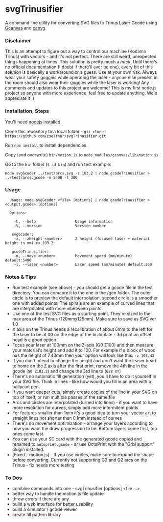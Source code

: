 svgTrinusifier
========
A command line utility for converting SVG files to Trinus Laser Gcode using [Gcanvas](https://github.com/em/gcanvas) and [canvg](https://code.google.com/p/canvg/).

### Disclaimer
This is an attempt to figure out a way to control our machine (Kodama Trinus) with vectors - and it's not perfect. There are still weird, unexpected things happening at times. This solution is pretty much a *hack*. Until there's no official documentation (I doubt if there'll ever be one), every bit of this solution is basically a workaround or a guess. Use at your own risk. Always wear your safety goggles while operating the laser - anyone else present in the room should also wear their goggles while the laser is working!
Any comments and updates to this project are welcome! This is my first node.js project so anyone with more experience, feel free to update anything. We'd appreciate it ;)

### Installation, Steps
You'll need [nodejs](http://nodejs.org) installed.

Clone this repository to a local folder - `git clone https://github.com/zsoltmar/svgTrinusifier.git`

Run `npm install` to install dependencies.

Copy (and overwrite) `bin/motion.js` to `node_modules/gcanvas/lib/motion.js`

Go to the `bin` folder (`$ cd bin`) and run test example:

`node svgGcoder ../test/arcs.svg -z 103.2 | node gcodeTrinusifier > ../test/arcs.gcode -m 5400 -l 300`


### Usage
```
  Usage: node svgGcoder <file> [options] | node gcodeTrinusifier > <output.gcode> [options]

  Options:

    -h, --help					Usage information
    -V, --version				Version number
   
   svgGcoder: 
    -z, --zheight <number>		Z height (focused laser + material height in mm) ex.103.2
   
   gcodeTrinusifier:
    -m, --move <number>			Movement speed (mm/minute) default:5400
    -l, --laser <number>		Laser speed (mm/minute) default:300

```

### Notes & Tips
- Run test example (see above) - you should get a gcode file in the test directory. You can comapre it to the one in the /gen folder. The outer circle is to preview the default interpolation, second circle is a smoother one with added points. The spirals are an example of curved lines that are interpolated with more inbetween points.
- Use one of the test SVG files as a starting point. They're sized to the max area of the Trinus (120mmx125mm). Make sure to save as SVG ver 1.0
- X axis on the Trinus needs a recalibration of about 6mm to the left for the laser to be at X0 on the edge of the buildplate - 3d print an offset head is a good option
- Focus your laser at 100mm on the Z-axis (G0 Z100) and then measure your material's height and add it to 100. For example if a block of wood has the height of 7.43mm then your option will look like this: `-z 107.43`
- If you don't intend to change the height and don't want the leaser head to home on the Z axis after the first print, remove the 4th line in the gcode (`G0 Z103.2`) and change the 3rd line to (`G28 XY`)
- There's no automatic fill generation (yet), you'll have to do it yourself in your SVG file. Think in lines - like how would you fill in an area with a ballpoint pen.
- If you want deeper cuts, simply create copies of the line in your SVG on top of itself, or run multiple passes of the same file
- Arcs and circles are interpolated (turned into lines) - if you want to have more resolution for curves, simply add more intermitent points
- For features smaller than 1mm it's a good idea to turn your vector art to straight lines not shorter than 0.1mm instead of curves
- There's no movement optimization - arrange your layers according to how you want the draw progression to be. Bottom layers come first, top ones come last.
- You can use your SD card with the generated gcode copied and renamed to `autoprint.gcode` - or use OctoPrint with the "Grbl support" plugin installed.
- [Fixed - motion.js] - If you use circles, make sure to expand the shape before converting. Currently not supporting G3 and G2 arcs on the Trinus - fix needs more testing

### To Dos
- combine commands into one - svgTrinusifier [options] <file ...>
- better way to handle the motion.js file update
- throw errors if there are any
- build a web interface for better usability
- build a simulator / gcode viewer
- create fill pattern library